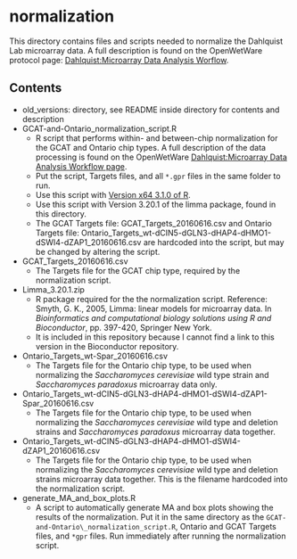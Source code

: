# normalization

This directory contains files and scripts needed to normalize the Dahlquist Lab microarray data.  A full description is found on the OpenWetWare protocol page: [Dahlquist:Microarray Data Analysis Worflow](http://www.openwetware.org/wiki/Dahlquist:Microarray_Data_Analysis_Workflow).

## Contents

* old_versions: directory, see README inside directory for contents and description
* GCAT-and-Ontario\_normalization_script.R
  * R script that performs within- and between-chip normalization for the GCAT and Ontario chip types.  A full description of the data processing is found on the OpenWetWare [Dahlquist:Microarray Data Analysis Workflow page](http://www.openwetware.org/wiki/Dahlquist:Microarray_Data_Analysis_Workflow). 
  * Put the script, Targets files, and all `*.gpr` files in the same folder to run. 
  * Use this script with [Version x64 3.1.0 of R](http://cran.r-project.org/bin/windows/base/old/3.1.0/).
  * Use this script with Version 3.20.1 of the limma package, found in this directory.
  * The GCAT Targets file: GCAT\_Targets_20160616.csv and Ontario Targets file: Ontario\_Targets\_wt-dCIN5-dGLN3-dHAP4-dHMO1-dSWI4-dZAP1_20160616.csv are hardcoded into the script, but may be changed by altering the script. 
* GCAT\_Targets_20160616.csv
  * The Targets file for the GCAT chip type, required by the normalization script.
* Limma_3.20.1.zip
  * R package required for the the normalization script.  Reference: Smyth, G. K., 2005, Limma: linear models for microarray data. In _Bioinformatics and computational biology solutions using R and Bioconductor_, pp. 397-420, Springer New York.
  * It is included in this repository because I cannot find a link to this version in the Bioconductor repository.
* Ontario\_Targets_wt-Spar_20160616.csv
  * The Targets file for the Ontario chip type, to be used when normalizing the _Saccharomyces cerevisiae_ wild type strain and _Saccharomyces paradoxus_ microarray data only.
* Ontario\_Targets\_wt-dCIN5-dGLN3-dHAP4-dHMO1-dSWI4-dZAP1-Spar_20160616.csv
  * The Targets file for the Ontario chip type, to be used when normalizing the _Saccharomyces cerevisiae_ wild type and deletion strains and _Saccharomyces paradoxus_ microarray data together.
* Ontario\_Targets\_wt-dCIN5-dGLN3-dHAP4-dHMO1-dSWI4-dZAP1_20160616.csv
  * The Targets file for the Ontario chip type, to be used when normalizing the _Saccharomyces cerevisiae_ wild type and deletion strains microarray data together.  This is the filename hardcoded into the normalization script.
* generate\_MA\_and\_box_plots.R
  * A script to automatically generate MA and box plots showing the results of the normalization.  Put it in the same directory as the `GCAT-and-Ontario\_normalization_script.R`, Ontario and GCAT Targets files, and `*gpr` files.  Run immediately after running the normalization script.
